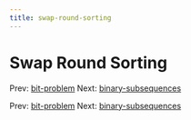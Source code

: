 ```yaml
---
title: swap-round-sorting
---
```




# Swap Round Sorting

Prev: [bit-problem](bit-problem.md) Next:
[binary-subsequences](binary-subsequences.md)

Prev: [bit-problem](bit-problem.md) Next:
[binary-subsequences](binary-subsequences.md)
